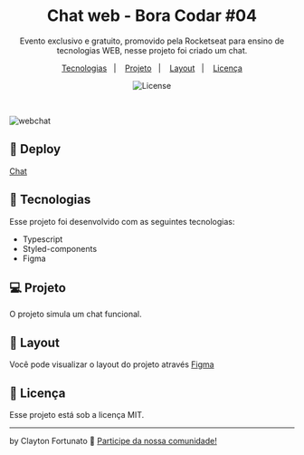 <h1 align="center"> Chat web - Bora Codar #04 </h1>

<p align="center">
Evento exclusivo e gratuito, promovido pela Rocketseat para ensino de tecnologias WEB, nesse projeto foi criado um chat.
</p>

<p align="center">
  <a href="#-tecnologias">Tecnologias</a>&nbsp;&nbsp;&nbsp;|&nbsp;&nbsp;&nbsp;
  <a href="#-projeto">Projeto</a>&nbsp;&nbsp;&nbsp;|&nbsp;&nbsp;&nbsp;
  <a href="#-layout">Layout</a>&nbsp;&nbsp;&nbsp;|&nbsp;&nbsp;&nbsp;
  <a href="#memo-licença">Licença</a>
</p>

<p align="center">
  <img alt="License" src="https://img.shields.io/static/v1?label=license&message=MIT&color=49AA26&labelColor=000000">
</p>

<br>



![webchat](https://user-images.githubusercontent.com/104373308/232105100-a837450c-51af-4c71-b18c-a84eeefefa2f.png)

  
## 👾 Deploy

[Chat](https://web-chat-04.vercel.app/)

## 🚀 Tecnologias

Esse projeto foi desenvolvido com as seguintes tecnologias:

- Typescript
- Styled-components
- Figma


## 💻 Projeto

O projeto simula um chat funcional.

## 🔖 Layout

Você pode visualizar o layout do projeto através [Figma](https://www.figma.com/community/file/1200070743637495660/%23boraCodar---Desafio-4)
 

## :memo: Licença

Esse projeto está sob a licença MIT.

---

by Clayton Fortunato :wave: [Participe da nossa comunidade!](https://discord.gg/rocketseat)
